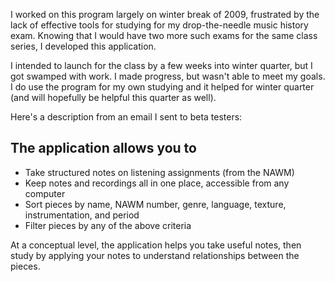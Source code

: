 I worked on this program largely on winter break of 2009, frustrated by the lack of effective tools for studying for my drop-the-needle music history exam.  Knowing that I would have two more such exams for the same class series, I developed this application.

I intended to launch for the class by a few weeks into winter quarter, but I got swamped with work.  I made progress, but wasn't able to meet my goals.  I do use the program for my own studying and it helped for winter quarter (and will hopefully be helpful this quarter as well).

Here's a description from an email I sent to beta testers:

The application allows you to
-----------------------------
* Take structured notes on listening assignments (from the NAWM)
* Keep notes and recordings all in one place, accessible from any computer
* Sort pieces by name, NAWM number, genre, language, texture, instrumentation, and period
* Filter pieces by any of the above criteria

At a conceptual level, the application helps you take useful notes, then study by applying your notes to understand relationships between the pieces.
